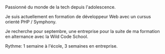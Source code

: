 Passionné du monde de la tech depuis l'adolescence.

Je suis actuellement en formation de développeur Web avec un cursus orienté PHP / Symphony.

Je recherche pour septembre, une entreprise pour la suite de ma formation en alternance avec la Wild Code School.

Rythme: 1 semaine à l'école, 3 semaines en entreprise.
